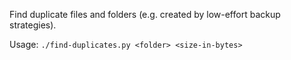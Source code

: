 Find duplicate files and folders (e.g. created by low-effort backup strategies).

Usage: `./find-duplicates.py <folder> <size-in-bytes>`
